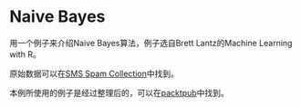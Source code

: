 # Naive Bayes

用一个例子来介绍Naive Bayes算法，例子选自Brett Lantz的Machine Learning with R。

原始数据可以在[SMS Spam Collection](http://www.dt.fee.unicamp.br/~tiago/smsspamcollection/)中找到。

本例所使用的例子是经过整理后的，可以在[packtpub](https://www.packtpub.com/big-data-and-business-intelligence/machine-learning-r)中找到。
